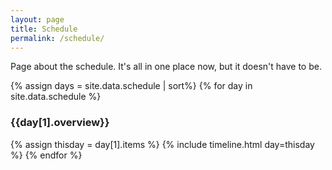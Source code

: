 ```yaml
---
layout: page
title: Schedule
permalink: /schedule/
---
```


Page about the schedule. It's all in one place now, but it doesn't have to be.

{% assign days = site.data.schedule | sort%}
{% for day in  site.data.schedule %}
<h3>
    {{day[1].overview}}
</h3>
{% assign thisday = day[1].items %}
{% include timeline.html day=thisday %}
{% endfor %}
